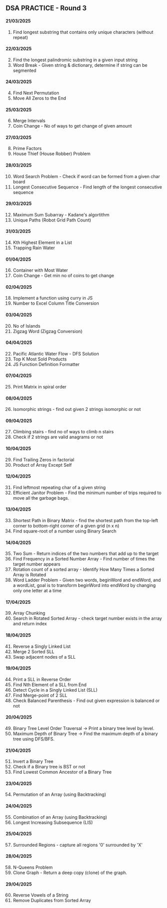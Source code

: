 ## DSA PRACTICE - Round 3

#### 21/03/2025
1. Find longest substring that contains only unique characters (without repeat)

#### 22/03/2025
2. Find the longest palindromic substring in a given input string
3. Word Break - Given string & dictionary, determine if string can be segmented

#### 24/03/2025
4. Find Next Permutation
5. Move All Zeros to the End

#### 25/03/2025
6. Merge Intervals
7. Coin Change - No of ways to get change of given amount

#### 27/03/2025
8. Prime Factors
9. House Thief (House Robber) Problem

#### 28/03/2025
10. Word Search Problem - Check if word can be formed from a given char board
11. Longest Consecutive Sequence - Find length of the longest consecutive sequence

#### 29/03/2025
12. Maximum Sum Subarray - Kadane's algortithm
13. Unique Paths (Robot Grid Path Count)

#### 31/03/2025
14. Kth Highest Element in a List
15. Trapping Rain Water

#### 01/04/2025
16. Container with Most Water
17. Coin Change - Get min no of coins to get change

#### 02/04/2025
18. Implement a function using curry in JS
19. Number to Excel Column Title Conversion

#### 03/04/2025
20. No of Islands
21. Zigzag Word (Zigzag Conversion)

#### 04/04/2025
22. Pacific Atlantic Water Flow - DFS Solution
23. Top K Most Sold Products
24. JS Function Definition Formatter

#### 07/04/2025
25. Print Matrix in spiral order

#### 08/04/2025
26. Isomorphic strings - find out given 2 strings isomorphic or not

#### 09/04/2025
27. Climbing stairs - find no of ways to climb n stairs
28. Check if 2 strings are valid anagrams or not

#### 10/04/2025
29. Find Trailing Zeros in factorial
30. Product of Array Except Self

#### 12/04/2025
31. Find leftmost repeating char of a given string
32. Efficient Janitor Problem - Find the minimum number of trips required to move all the garbage bags.

#### 13/04/2025
33. Shortest Path in Binary Matrix - find the shortest path from the top-left corner to bottom-right corner of a given grid (n x n)
34. Find square-root of a number using Binary Search

#### 14/04/2025
35. Two Sum - Return indices of the two numbers that add up to the target
36. Find Frequency in a Sorted Number Array - Find number of times the target number appears
37. Rotation count of a sorted array - Identify How Many Times a Sorted Array is Rotated
38. Word Ladder Problem - Given two words, beginWord and endWord, and a wordList,
goal is to transform beginWord into endWord by changing only one letter at a time

#### 17/04/2025
39. Array Chunking
40. Search in Rotated Sorted Array - check target number exists in the array and return index

#### 18/04/2025
41. Reverse a Singly Linked List
42. Merge 2 Sorted SLL
43. Swap adjacent nodes of a SLL

#### 19/04/2025
44. Print a SLL in Reverse Order
45. Find Nth Element of a SLL from End
46. Detect Cycle in a Singly Linked List (SLL)
47. Find Merge-point of 2 SLL
48. Check Balanced Parenthesis - Find out given expression is balanced or not

#### 20/04/2025
49. Binary Tree Level Order Traversal → Print a binary tree level by level.
50. Maximum Depth of Binary Tree → Find the maximum depth of a binary tree using DFS/BFS.

#### 21/04/2025
51. Invert a Binary Tree
52. Check if a Binary tree is BST or not
53. Find Lowest Common Ancestor of a Binary Tree

#### 23/04/2025
54. Permutation of an Array (using Backtracking)

#### 24/04/2025
55. Combination of an Array (using Backtracking)
56. Longest Increasing Subsequence (LIS)

#### 25/04/2025
57. Surrounded Regions - capture all regions '0' surrounded by 'X'

#### 28/04/2025
58. N-Queens Problem
59. Clone Graph - Return a deep copy (clone) of the graph.

#### 29/04/2025
60. Reverse Vowels of a String
61. Remove Duplicates from Sorted Array
